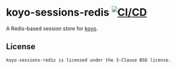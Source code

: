 # koyo-sessions-redis [![CI/CD](https://github.com/Bogdanp/koyo-sessions-redis/actions/workflows/push.yml/badge.svg)](https://github.com/Bogdanp/koyo-sessions-redis/actions/workflows/push.yml)

A Redis-based session store for [koyo].

## License

    koyo-sessions-redis is licensed under the 3-Clause BSD license.


[koyo]: https://koyoweb.org
